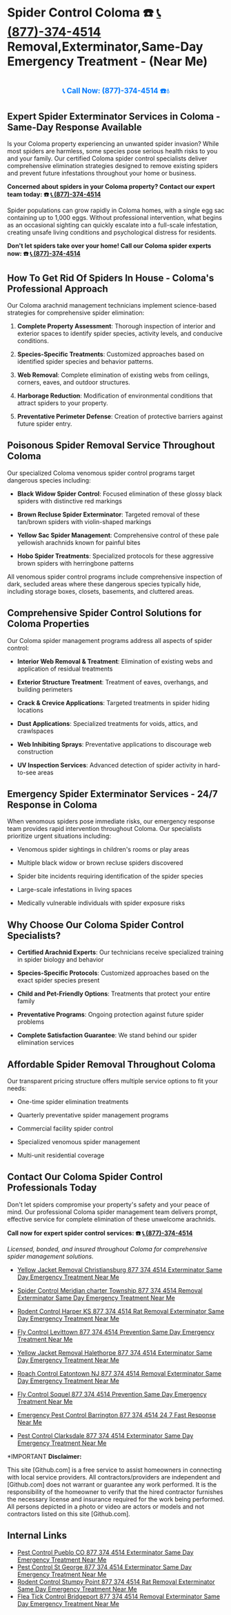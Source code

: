 # Spider Control Coloma ☎️ [📞 (877)-374-4514](https://pest-control-4514.netlify.app) Removal,Exterminator,Same-Day Emergency Treatment - (Near Me)
# 

<p align="center" style="font-size: 1.2em; font-weight: bold; margin: 20px 0;">
  <a href="https://pest-control-4514.netlify.app" target="_blank" style="color: #007BFF; text-decoration: none;">📞 Call Now: (877)-374-4514 ☎️💧</a>
</p>

## Expert Spider Exterminator Services in Coloma - Same-Day Response Available

Is your Coloma property experiencing an unwanted spider invasion? While most spiders are harmless, some species pose serious health risks to you and your family. Our certified Coloma spider control specialists deliver comprehensive elimination strategies designed to remove existing spiders and prevent future infestations throughout your home or business.

**Concerned about spiders in your Coloma property? Contact our expert team today: ☎️ [📞 (877)-374-4514](https://pest-control-4514.netlify.app)**

Spider populations can grow rapidly in Coloma homes, with a single egg sac containing up to 1,000 eggs. Without professional intervention, what begins as an occasional sighting can quickly escalate into a full-scale infestation, creating unsafe living conditions and psychological distress for residents.

**Don't let spiders take over your home! Call our Coloma spider experts now: ☎️ [📞 (877)-374-4514](https://pest-control-4514.netlify.app)**

## How To Get Rid Of Spiders In House - Coloma's Professional Approach

Our Coloma arachnid management technicians implement science-based strategies for comprehensive spider elimination:

1. **Complete Property Assessment**: Thorough inspection of interior and exterior spaces to identify spider species, activity levels, and conducive conditions.

2. **Species-Specific Treatments**: Customized approaches based on identified spider species and behavior patterns.

3. **Web Removal**: Complete elimination of existing webs from ceilings, corners, eaves, and outdoor structures.

4. **Harborage Reduction**: Modification of environmental conditions that attract spiders to your property.

5. **Preventative Perimeter Defense**: Creation of protective barriers against future spider entry.

## Poisonous Spider Removal Service Throughout Coloma

Our specialized Coloma venomous spider control programs target dangerous species including:

- **Black Widow Spider Control**: Focused elimination of these glossy black spiders with distinctive red markings

- **Brown Recluse Spider Exterminator**: Targeted removal of these tan/brown spiders with violin-shaped markings

- **Yellow Sac Spider Management**: Comprehensive control of these pale yellowish arachnids known for painful bites

- **Hobo Spider Treatments**: Specialized protocols for these aggressive brown spiders with herringbone patterns

All venomous spider control programs include comprehensive inspection of dark, secluded areas where these dangerous species typically hide, including storage boxes, closets, basements, and cluttered areas.

## Comprehensive Spider Control Solutions for Coloma Properties

Our Coloma spider management programs address all aspects of spider control:

- **Interior Web Removal & Treatment**: Elimination of existing webs and application of residual treatments

- **Exterior Structure Treatment**: Treatment of eaves, overhangs, and building perimeters

- **Crack & Crevice Applications**: Targeted treatments in spider hiding locations

- **Dust Applications**: Specialized treatments for voids, attics, and crawlspaces

- **Web Inhibiting Sprays**: Preventative applications to discourage web construction

- **UV Inspection Services**: Advanced detection of spider activity in hard-to-see areas

## Emergency Spider Exterminator Services - 24/7 Response in Coloma

When venomous spiders pose immediate risks, our emergency response team provides rapid intervention throughout Coloma. Our specialists prioritize urgent situations including:

- Venomous spider sightings in children's rooms or play areas

- Multiple black widow or brown recluse spiders discovered

- Spider bite incidents requiring identification of the spider species

- Large-scale infestations in living spaces

- Medically vulnerable individuals with spider exposure risks

## Why Choose Our Coloma Spider Control Specialists?

- **Certified Arachnid Experts**: Our technicians receive specialized training in spider biology and behavior

- **Species-Specific Protocols**: Customized approaches based on the exact spider species present

- **Child and Pet-Friendly Options**: Treatments that protect your entire family

- **Preventative Programs**: Ongoing protection against future spider problems

- **Complete Satisfaction Guarantee**: We stand behind our spider elimination services

## Affordable Spider Removal Throughout Coloma

Our transparent pricing structure offers multiple service options to fit your needs:

- One-time spider elimination treatments

- Quarterly preventative spider management programs

- Commercial facility spider control

- Specialized venomous spider management

- Multi-unit residential coverage

## Contact Our Coloma Spider Control Professionals Today

Don't let spiders compromise your property's safety and your peace of mind. Our professional Coloma spider management team delivers prompt, effective service for complete elimination of these unwelcome arachnids.

**Call now for expert spider control services: ☎️ [📞 (877)-374-4514](https://pest-control-4514.netlify.app)**

*Licensed, bonded, and insured throughout Coloma for comprehensive spider management solutions.*


- [Yellow Jacket Removal Christiansburg 877 374 4514 Exterminator Same Day Emergency Treatment Near Me](https://github.com/allyoucaneatsushiin/pest-control/blob/main/Yellow-Jacket-Removal-Christiansburg-877-374-4514-Exterminator-Same-Day-Emergency-Treatment-Near-Me.md)
- [Spider Control Meridian charter Township 877 374 4514 Removal Exterminator Same Day Emergency Treatment Near Me](https://github.com/allyoucaneatsushiin/pest-control/blob/main/Spider-Control-Meridian-charter-Township-877-374-4514-Removal-Exterminator-Same-Day-Emergency-Treatment-Near-Me.md)
- [Rodent Control Harper KS 877 374 4514 Rat Removal Exterminator Same Day Emergency Treatment Near Me](https://github.com/allyoucaneatsushiin/pest-control/blob/main/Rodent-Control-Harper-KS-877-374-4514-Rat-Removal-Exterminator-Same-Day-Emergency-Treatment-Near-Me.md)


- [Fly Control Levittown 877 374 4514 Prevention Same Day Emergency Treatment Near Me](https://github.com/allyoucaneatsushiin/pest-control/blob/main/Fly-Control-Levittown-877-374-4514-Prevention-Same-Day-Emergency-Treatment-Near-Me.md)
- [Yellow Jacket Removal Halethorpe 877 374 4514 Exterminator Same Day Emergency Treatment Near Me](https://github.com/allyoucaneatsushiin/pest-control/blob/main/Yellow-Jacket-Removal-Halethorpe-877-374-4514-Exterminator-Same-Day-Emergency-Treatment-Near-Me.md)
- [Roach Control Eatontown NJ 877 374 4514 Removal Exterminator Same Day Emergency Treatment Near Me](https://github.com/allyoucaneatsushiin/pest-control/blob/main/Roach-Control-Eatontown-NJ-877-374-4514-Removal-Exterminator-Same-Day-Emergency-Treatment-Near-Me.md)


- [Fly Control Soquel 877 374 4514 Prevention Same Day Emergency Treatment Near Me](https://github.com/allyoucaneatsushiin/pest-control/blob/main/Fly-Control-Soquel-877-374-4514-Prevention-Same-Day-Emergency-Treatment-Near-Me.md)
- [Emergency Pest Control Barrington 877 374 4514 24 7 Fast Response Near Me](https://github.com/allyoucaneatsushiin/pest-control/blob/main/Emergency-Pest-Control-Barrington-877-374-4514-24-7-Fast-Response-Near-Me.md)
- [Pest Control Clarksdale 877 374 4514 Exterminator Same Day Emergency Treatment Near Me](https://github.com/allyoucaneatsushiin/pest-control/blob/main/Pest-Control-Clarksdale-877-374-4514-Exterminator-Same-Day-Emergency-Treatment-Near-Me.md)


*IMPORTANT **Disclaimer:**  

This site [Github.com] is a free service to assist homeowners in connecting with local service providers. All contractors/providers are independent and [Github.com] does not warrant or guarantee any work performed. It is the responsibility of the homeowner to verify that the hired contractor furnishes the necessary license and insurance required for the work being performed. All persons depicted in a photo or video are actors or models and not contractors listed on this site [Github.com].


## Internal Links
- [Pest Control Pueblo CO 877 374 4514 Exterminator Same Day Emergency Treatment Near Me](https://github.com/allyoucaneatsushiin/pest-control/blob/main/Pest-Control-Pueblo-CO-877-374-4514-Exterminator-Same-Day-Emergency-Treatment-Near-Me.md)
- [Pest Control St George 877 374 4514 Exterminator Same Day Emergency Treatment Near Me](https://github.com/allyoucaneatsushiin/pest-control/blob/main/Pest-Control-St-George-877-374-4514-Exterminator-Same-Day-Emergency-Treatment-Near-Me.md)
- [Rodent Control Stumpy Point 877 374 4514 Rat Removal Exterminator Same Day Emergency Treatment Near Me](https://github.com/allyoucaneatsushiin/pest-control/blob/main/Rodent-Control-Stumpy-Point-877-374-4514-Rat-Removal-Exterminator-Same-Day-Emergency-Treatment-Near-Me.md)
- [Flea Tick Control Bridgeport 877 374 4514 Removal Exterminator Same Day Emergency Treatment Near Me](https://github.com/allyoucaneatsushiin/pest-control/blob/main/Flea-Tick-Control-Bridgeport-877-374-4514-Removal-Exterminator-Same-Day-Emergency-Treatment-Near-Me.md)
